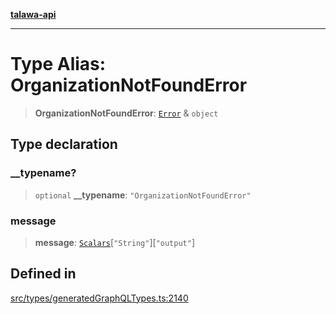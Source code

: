 [**talawa-api**](../../../README.md)

***

# Type Alias: OrganizationNotFoundError

> **OrganizationNotFoundError**: [`Error`](Error.md) & `object`

## Type declaration

### \_\_typename?

> `optional` **\_\_typename**: `"OrganizationNotFoundError"`

### message

> **message**: [`Scalars`](Scalars.md)\[`"String"`\]\[`"output"`\]

## Defined in

[src/types/generatedGraphQLTypes.ts:2140](https://github.com/Suyash878/talawa-api/blob/095e6964ce2a06c1c30d1acf81b6162203f1db91/src/types/generatedGraphQLTypes.ts#L2140)
